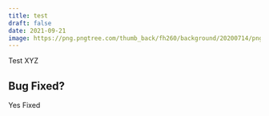 ```yaml
---
title: test
draft: false
date: 2021-09-21
image: https://png.pngtree.com/thumb_back/fh260/background/20200714/pngtree-modern-double-color-futuristic-neon-background-image_351866.jpg
---
```

Test XYZ

## Bug Fixed?

Yes Fixed